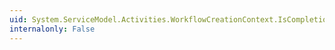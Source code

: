 ```yaml
---
uid: System.ServiceModel.Activities.WorkflowCreationContext.IsCompletionTransactionRequired
internalonly: False
---
```


